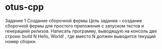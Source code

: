 # otus-cpp

Задание 1
Создание сборочной фермы
Цель задания – создание сборочной фермы для простого приложения c запуском тестов и
генерацией релизов.
Написать программу, выводящую на консоль две строки:
build N
Hello, World!
, где вместо N должен выводится текущий номер сборки.
